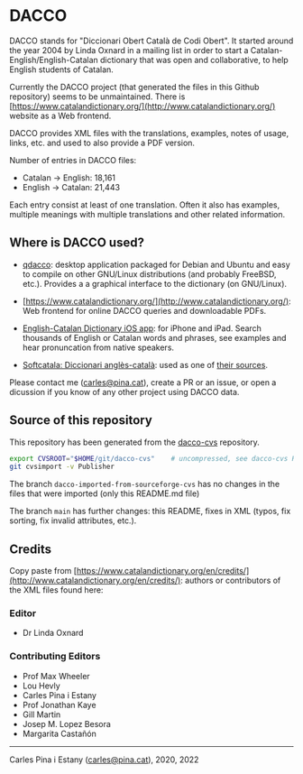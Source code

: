 # DACCO
DACCO stands for "Diccionari Obert Català de Codi Obert". It started around the year 2004 by Linda Oxnard in a mailing list in order to start a Catalan-English/English-Catalan dictionary that was open and collaborative, to help English students of Catalan.

Currently the DACCO project (that generated the files in this Github repository) seems to be unmaintained. There is [https://www.catalandictionary.org/](http://www.catalandictionary.org/) website as a Web frontend.

DACCO provides XML files with the translations, examples, notes of usage, links, etc. and used to also provide a PDF version.

Number of entries in DACCO files:
 * Catalan -> English: 18,161
 * English -> Catalan: 21,443

Each entry consist at least of one translation. Often it also has examples, multiple meanings with multiple translations and other related information.

## Where is DACCO used?

* [qdacco](https://github.com/cpina/qdacco): desktop application packaged for Debian and Ubuntu and easy to compile on other GNU/Linux distributions (and probably FreeBSD, etc.). Provides a a graphical interface to the dictionary (on GNU/Linux).

* [https://www.catalandictionary.org/](http://www.catalandictionary.org/): Web frontend for online DACCO queries and downloadable PDFs.

* [English-Catalan Dictionary iOS app](https://apps.apple.com/us/app/english-catalan-dictionary/id1660927078): for iPhone and iPad. Search thousands of English or Catalan words and phrases, see examples and hear pronuncation from native speakers.

* [Softcatala: Diccionari anglès-català](https://www.softcatala.org/diccionari-angles-catala/): used as one of [their sources](https://github.com/Softcatala/diccionari-angles-catala).

Please contact me (carles@pina.cat), create a PR or an issue, or open a dicussion if you know of any other project using DACCO data.

## Source of this repository
This repository has been generated from the [dacco-cvs](https://github.com/cpina/dacco-cvs) repository.
```sh
export CVSROOT="$HOME/git/dacco-cvs"	# uncompressed, see dacco-cvs README.md
git cvsimport -v Publisher
```

The branch `dacco-imported-from-sourceforge-cvs` has no changes in the files that were imported (only this README.md file)

The branch `main` has further changes: this README, fixes in XML (typos, fix sorting, fix invalid attributes, etc.).

## Credits
Copy paste from [https://www.catalandictionary.org/en/credits/](http://www.catalandictionary.org/en/credits/): authors or contributors of the XML files found here:

### Editor
 * Dr Linda Oxnard

### Contributing Editors
 * Prof Max Wheeler
 * Lou Hevly
 * Carles Pina i Estany
 * Prof Jonathan Kaye
 * Gill Martin
 * Josep M. Lopez Besora
 * Margarita Castañón

---

Carles Pina i Estany (carles@pina.cat), 2020, 2022
